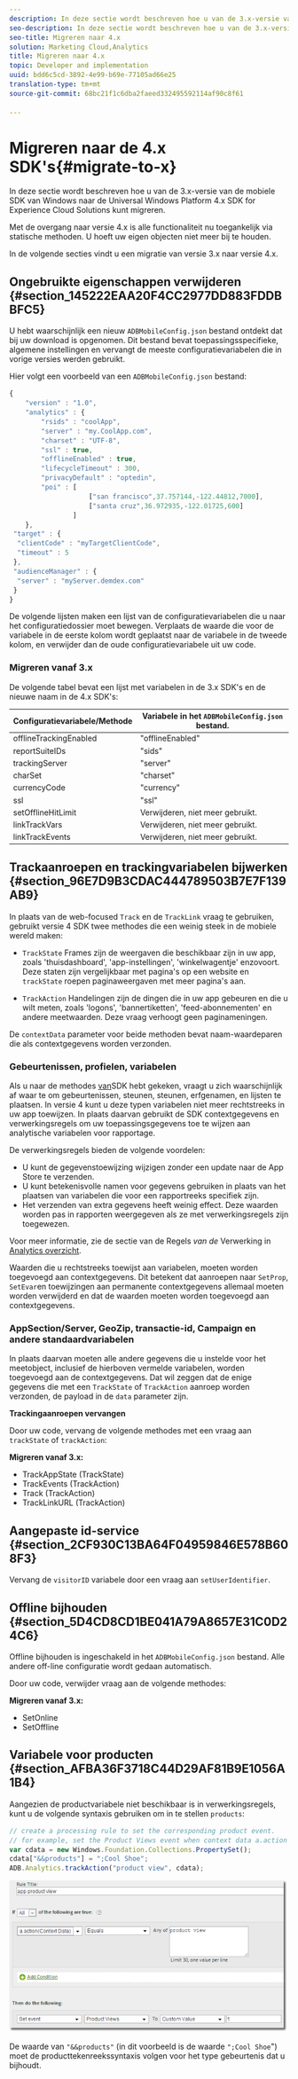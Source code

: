 ```yaml
---
description: In deze sectie wordt beschreven hoe u van de 3.x-versie van een eerdere Windows Mobile SDK naar de Universal Windows Platform 4.x SDK for Experience Cloud Solutions kunt migreren.
seo-description: In deze sectie wordt beschreven hoe u van de 3.x-versie van een eerdere Windows Mobile SDK naar de Universal Windows Platform 4.x SDK for Experience Cloud Solutions kunt migreren.
seo-title: Migreren naar 4.x
solution: Marketing Cloud,Analytics
title: Migreren naar 4.x
topic: Developer and implementation
uuid: bdd6c5cd-3892-4e99-b69e-77105ad66e25
translation-type: tm+mt
source-git-commit: 68bc21f1c6dba2faeed332495592114af90c8f61

---
```



# Migreren naar de 4.x SDK&#39;s{#migrate-to-x}

In deze sectie wordt beschreven hoe u van de 3.x-versie van de mobiele SDK van Windows naar de Universal Windows Platform 4.x SDK for Experience Cloud Solutions kunt migreren.

Met de overgang naar versie 4.x is alle functionaliteit nu toegankelijk via statische methoden. U hoeft uw eigen objecten niet meer bij te houden.

In de volgende secties vindt u een migratie van versie 3.x naar versie 4.x.

## Ongebruikte eigenschappen verwijderen {#section_145222EAA20F4CC2977DD883FDDBBFC5}

U hebt waarschijnlijk een nieuw `ADBMobileConfig.json` bestand ontdekt dat bij uw download is opgenomen. Dit bestand bevat toepassingsspecifieke, algemene instellingen en vervangt de meeste configuratievariabelen die in vorige versies werden gebruikt.

Hier volgt een voorbeeld van een `ADBMobileConfig.json` bestand:

```js
{ 
    "version" : "1.0", 
    "analytics" : { 
        "rsids" : "coolApp", 
        "server" : "my.CoolApp.com", 
        "charset" : "UTF-8", 
        "ssl" : true, 
        "offlineEnabled" : true, 
        "lifecycleTimeout" : 300, 
        "privacyDefault" : "optedin", 
        "poi" : [ 
                    ["san francisco",37.757144,-122.44812,7000], 
                    ["santa cruz",36.972935,-122.01725,600] 
                ] 
    }, 
 "target" : { 
  "clientCode" : "myTargetClientCode", 
  "timeout" : 5 
 }, 
 "audienceManager" : { 
  "server" : "myServer.demdex.com" 
 } 
}
```

De volgende lijsten maken een lijst van de configuratievariabelen die u naar het configuratiedossier moet bewegen. Verplaats de waarde die voor de variabele in de eerste kolom wordt geplaatst naar de variabele in de tweede kolom, en verwijder dan de oude configuratievariabele uit uw code.

### Migreren vanaf 3.x

De volgende tabel bevat een lijst met variabelen in de 3.x SDK&#39;s en de nieuwe naam in de 4.x SDK&#39;s:

| Configuratievariabele/Methode | Variabele in het `ADBMobileConfig.json` bestand. |
|--- |--- |
| offlineTrackingEnabled | &quot;offlineEnabled&quot; |
| reportSuiteIDs | &quot;sids&quot; |
| trackingServer | &quot;server&quot; |
| charSet | &quot;charset&quot; |
| currencyCode | &quot;currency&quot; |
| ssl | &quot;ssl&quot; |
| setOfflineHitLimit | Verwijderen, niet meer gebruikt. |
| linkTrackVars | Verwijderen, niet meer gebruikt. |
| linkTrackEvents | Verwijderen, niet meer gebruikt. |

## Trackaanroepen en trackingvariabelen bijwerken {#section_96E7D9B3CDAC444789503B7E7F139AB9}

In plaats van de web-focused `Track` en de `TrackLink` vraag te gebruiken, gebruikt versie 4 SDK twee methodes die een weinig steek in de mobiele wereld maken:

* `TrackState` Frames zijn de weergaven die beschikbaar zijn in uw app, zoals &#39;thuisdashboard&#39;, &#39;app-instellingen&#39;, &#39;winkelwagentje&#39; enzovoort. Deze staten zijn vergelijkbaar met pagina&#39;s op een website en `trackState` roepen paginaweergaven met meer pagina&#39;s aan.

* `TrackAction` Handelingen zijn de dingen die in uw app gebeuren en die u wilt meten, zoals &#39;logons&#39;, &#39;bannertiketten&#39;, &#39;feed-abonnementen&#39; en andere meetwaarden. Deze vraag verhoogt geen paginameningen.

De `contextData` parameter voor beide methoden bevat naam-waardeparen die als contextgegevens worden verzonden.

### Gebeurtenissen, profielen, variabelen

Als u naar de methodes [van](/help/universal-windows/c-configuration/methods.md)SDK hebt gekeken, vraagt u zich waarschijnlijk af waar te om gebeurtenissen, steunen, steunen, erfgenamen, en lijsten te plaatsen. In versie 4 kunt u deze typen variabelen niet meer rechtstreeks in uw app toewijzen. In plaats daarvan gebruikt de SDK contextgegevens en verwerkingsregels om uw toepassingsgegevens toe te wijzen aan analytische variabelen voor rapportage.

De verwerkingsregels bieden de volgende voordelen:

* U kunt de gegevenstoewijzing wijzigen zonder een update naar de App Store te verzenden.
* U kunt betekenisvolle namen voor gegevens gebruiken in plaats van het plaatsen van variabelen die voor een rapportreeks specifiek zijn.
* Het verzenden van extra gegevens heeft weinig effect. Deze waarden worden pas in rapporten weergegeven als ze met verwerkingsregels zijn toegewezen.

Voor meer informatie, zie de sectie van de Regels *van de* Verwerking in [Analytics overzicht](/help/universal-windows/analytics/analytics.md).

Waarden die u rechtstreeks toewijst aan variabelen, moeten worden toegevoegd aan contextgegevens. Dit betekent dat aanroepen naar `SetProp`, `SetEvar`en toewijzingen aan permanente contextgegevens allemaal moeten worden verwijderd en dat de waarden moeten worden toegevoegd aan contextgegevens.

### AppSection/Server, GeoZip, transactie-id, Campaign en andere standaardvariabelen

In plaats daarvan moeten alle andere gegevens die u instelde voor het meetobject, inclusief de hierboven vermelde variabelen, worden toegevoegd aan de contextgegevens. Dat wil zeggen dat de enige gegevens die met een `TrackState` of `TrackAction` aanroep worden verzonden, de payload in de `data` parameter zijn.

**Trackingaanroepen vervangen**

Door uw code, vervang de volgende methodes met een vraag aan `trackState` of `trackAction`:

**Migreren vanaf 3.x:**

* TrackAppState (TrackState)
* TrackEvents (TrackAction)
* Track (TrackAction)
* TrackLinkURL (TrackAction)

## Aangepaste id-service {#section_2CF930C13BA64F04959846E578B608F3}

Vervang de `visitorID` variabele door een vraag aan `setUserIdentifier`.

## Offline bijhouden {#section_5D4CD8CD1BE041A79A8657E31C0D24C6}

Offline bijhouden is ingeschakeld in het `ADBMobileConfig.json` bestand. Alle andere off-line configuratie wordt gedaan automatisch.

Door uw code, verwijder vraag aan de volgende methodes:

**Migreren vanaf 3.x:**

* SetOnline
* SetOffline

## Variabele voor producten {#section_AFBA36F3718C44D29AF81B9E1056A1B4}

Aangezien de productvariabele niet beschikbaar is in verwerkingsregels, kunt u de volgende syntaxis gebruiken om in te stellen `products`:

```js
// create a processing rule to set the corresponding product event. 
// for example, set the Product Views event when context data a.action = "product view" 
var cdata = new Windows.Foundation.Collections.PropertySet(); 
cdata["&&products"] = ";Cool Shoe"; 
ADB.Analytics.trackAction("product view", cdata);
```

![](assets/prod-view.png)

De waarde van `"&&products"` (in dit voorbeeld is de waarde `";Cool Shoe`&quot;) moet de producttekenreekssyntaxis volgen voor het type gebeurtenis dat u bijhoudt.
